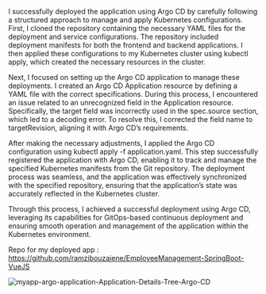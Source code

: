 I successfully deployed the application using Argo CD by carefully following a structured approach to manage and apply Kubernetes configurations. First, I cloned the repository containing the necessary YAML files for the deployment and service configurations. The repository included deployment manifests for both the frontend and backend applications. I then applied these configurations to my Kubernetes cluster using kubectl apply, which created the necessary resources in the cluster.

Next, I focused on setting up the Argo CD application to manage these deployments. I created an Argo CD Application resource by defining a YAML file with the correct specifications. During this process, I encountered an issue related to an unrecognized field in the Application resource. Specifically, the target field was incorrectly used in the spec.source section, which led to a decoding error. To resolve this, I corrected the field name to targetRevision, aligning it with Argo CD’s requirements.

After making the necessary adjustments, I applied the Argo CD configuration using kubectl apply -f application.yaml. This step successfully registered the application with Argo CD, enabling it to track and manage the specified Kubernetes manifests from the Git repository. The deployment process was seamless, and the application was effectively synchronized with the specified repository, ensuring that the application’s state was accurately reflected in the Kubernetes cluster.

Through this process, I achieved a successful deployment using Argo CD, leveraging its capabilities for GitOps-based continuous deployment and ensuring smooth operation and management of the application within the Kubernetes environment.

Repo for my deployed app : https://github.com/ramzibouzaiene/EmployeeManagement-SpringBoot-VueJS

![myapp-argo-application-Application-Details-Tree-Argo-CD](https://github.com/user-attachments/assets/54533314-0e56-4684-a627-47b76fd671c1)
